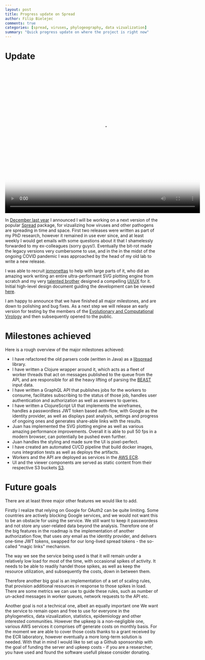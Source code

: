 ```yaml
---
layout: post
title: Progress update on Spread
author: Filip Bielejec
comments: true
categories: [spread, viruses, phylogeography, data vizualization]
summary: "Quick progress update on where the project is right now"
---
```


# <a name="update"/> Update

<video width="640" height="480" controls="controls" poster="{{ site.baseurl }}/images/2021-11-26-spread-progress-update/usa.png">
  <source src="{{ site.baseurl }}/images/2021-11-26-spread-progress-update/usa.mp4" type="video/mp4">
    Your browser does not support the video tag.
</video>

In [December last year](https://www.blog.nodrama.io/spread/) I announced I will be working on a next version of the popular [Spread](https://rega.kuleuven.be/cev/ecv/software/SpreaD3) package, for vizualizing how viruses and other pathogens are spreading in time and space.
First two releases were written as part of my PhD research, however it remained in use ever since, and at least weekly I would get emails with some questions about it that I shamelessly forwarded to my ex-colleagues (sorry guys!).
Eventually the bit-rot made the legacy versions very cumbersome to use, and in the in the midst of the ongoing COVID pandemic I was approached by the head of my old lab to write a new release.

I was able to recruit [jpmonettas](https://github.com/jpmonettas) to help with large parts of it, who did an amazing work writing an entire ultra-performant SVG plotting engine from scratch and my very [talented brother](https://boxless.studio/) designed a compelling [UI/UX](https://app.zeplin.io/project/6075ecb45aa2eb47e1384d0b) for it.
Initial high-level design document guiding the development can be viewed [here](https://github.com/fbielejec/spread/blob/master/docs/hldd.org).

I am happy to announce that we have finished all major milestones, and are down to polishing and bug fixes.
As a next step we will release an early version for testing by the members of the [Evolutionary and Computational Virology](https://rega.kuleuven.be/cev/ecv) and then subsequently opened to the public.

# <a name="milestones"/> Milestones achieved

Here is a rough overview of the major milestones achieved:

- I have refactored the old parsers code (written in Java) as a [libspread](https://github.com/fbielejec/spread/blob/master/pom.xml) library.
- I have written a Clojure wrapper around it, which acts as a fleet of worker threads that act on messages published to the queue from the API, and are responsible for all the heavy lifting of parsing the [BEAST](https://beast.community/index.html) input data.
- I have written a GraphQL API that publishes jobs for the workers to consume, facilitates subscribing to the status of those job, handles user authentication and authorization as well as answers to queries.
- I have written a ClojureScript UI that implements the wireframes, handles a passwordless JWT token based auth-flow, with Google as the identity provider, as well as displays past analysis, settings and progress of ongoing ones and generates share-able links with the results.
- Juan has implemented the SVG plotting engine as well as various amazing performance improvements. Overall it is able to pull 50 fps in a modern browser, can potentially be pushed even further.
- Juan handles the styling and made sure the UI is pixel-perfect.
- I have created am automated CI/CD pipeline that build docker images, runs integration tests as well as deploys the artifacts.
 - Workers and the API are deployed as services in the [AWS ECR](https://aws.amazon.com/ecr/).
 - UI and the viewer components are served as static content from their respective S3 buckets [S3](https://aws.amazon.com/s3/).

# <a name="future"/> Future goals

There are at least three major other features we would like to add.

Firstly I realize that relying on Google for OAuth2 can be quite limiting.
Some countries are actively blocking Google services, and we would not want this to be an obstacle for using the service.
We still want to keep it passwordess and not store any user-related data beyond the analysis.
Therefore one of the big features in the roadmap is the implementation of another authorization flow, that uses *any* email as the identity provider, and delivers one-time JWT tokens, swapped for our long-lived spread tokens - the so-called "magic links" mechanism.

The way we see the service being used is that it will remain under a relatively low load for most of the time, with occasional spikes of activity.
It needs to be able to readily handel those spikes, as well as keep the resource utilization, and subsequently the costs, down in between them.

Therefore another big goal is an implementation of a set of scaling rules, that provision additional resources in response to those spikes in load.
There are some metrics we can use to guide these rules, such as number of un-acked messages in worker queues, network requests to the API etc.

Another goal is not a technical one, albeit an equally important one
We want the service to remain open and free to use for everyone in the phylogenetics, data vizualization, statistics, epidemiology and other interested communities.
However the upkeep is a non-negligible one, various AWS services it comprises off generate costs on monthly basis.
For the moment we are able to cover those costs thanks to a grant received by the ECR laboratory, however eventually a more long-term solution is needed.
With that in mind I would like to set up a Github sponsorship with the goal of funding the server and upkeep costs - if you are a researcher, you have used and found the software usefull please consider donating.
